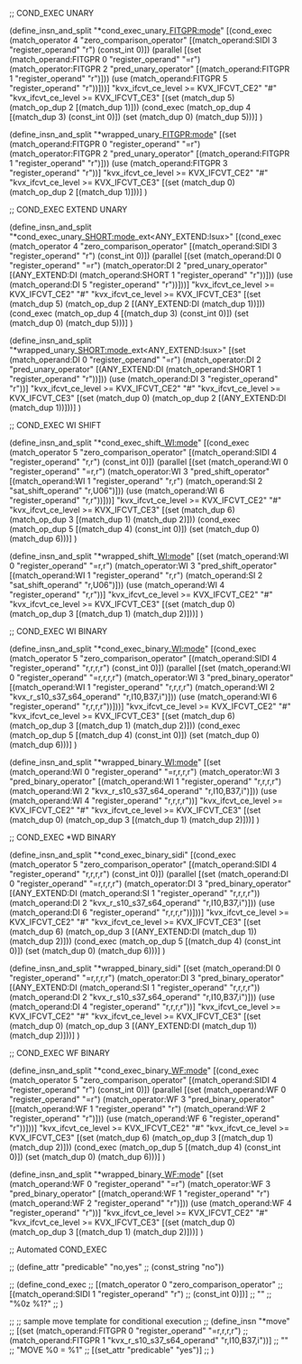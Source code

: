 ;; COND_EXEC UNARY

(define_insn_and_split "*cond_exec_unary_<FITGPR:mode>"
  [(cond_exec
     (match_operator 4 "zero_comparison_operator"
      [(match_operand:SIDI 3 "register_operand" "r")
       (const_int 0)])
     (parallel
      [(set (match_operand:FITGPR 0 "register_operand" "=r")
            (match_operator:FITGPR 2 "pred_unary_operator"
             [(match_operand:FITGPR 1 "register_operand" "r")]))
       (use (match_operand:FITGPR 5 "register_operand" "r"))]))]
  "kvx_ifcvt_ce_level >= KVX_IFCVT_CE2"
  "#"
  "kvx_ifcvt_ce_level >= KVX_IFCVT_CE3"
  [(set (match_dup 5)
        (match_op_dup 2 [(match_dup 1)]))
   (cond_exec
     (match_op_dup 4 [(match_dup 3) (const_int 0)])
     (set (match_dup 0) (match_dup 5)))]
)

(define_insn_and_split "*wrapped_unary_<FITGPR:mode>"
  [(set (match_operand:FITGPR 0 "register_operand" "=r")
        (match_operator:FITGPR 2 "pred_unary_operator"
         [(match_operand:FITGPR 1 "register_operand" "r")]))
   (use (match_operand:FITGPR 3 "register_operand" "r"))]
  "kvx_ifcvt_ce_level >= KVX_IFCVT_CE2"
  "#"
  "kvx_ifcvt_ce_level >= KVX_IFCVT_CE3"
  [(set (match_dup 0)
        (match_op_dup 2 [(match_dup 1)]))]
)


;; COND_EXEC EXTEND UNARY

(define_insn_and_split "*cond_exec_unary_<SHORT:mode>_ext<ANY_EXTEND:lsux>"
  [(cond_exec
     (match_operator 4 "zero_comparison_operator"
      [(match_operand:SIDI 3 "register_operand" "r")
       (const_int 0)])
     (parallel
      [(set (match_operand:DI 0 "register_operand" "=r")
            (match_operator:DI 2 "pred_unary_operator"
             [(ANY_EXTEND:DI (match_operand:SHORT 1 "register_operand" "r"))]))
       (use (match_operand:DI 5 "register_operand" "r"))]))]
  "kvx_ifcvt_ce_level >= KVX_IFCVT_CE2"
  "#"
  "kvx_ifcvt_ce_level >= KVX_IFCVT_CE3"
  [(set (match_dup 5)
        (match_op_dup 2 [(ANY_EXTEND:DI (match_dup 1))]))
   (cond_exec
     (match_op_dup 4 [(match_dup 3) (const_int 0)])
     (set (match_dup 0) (match_dup 5)))]
)

(define_insn_and_split "*wrapped_unary_<SHORT:mode>_ext<ANY_EXTEND:lsux>"
  [(set (match_operand:DI 0 "register_operand" "=r")
        (match_operator:DI 2 "pred_unary_operator"
         [(ANY_EXTEND:DI (match_operand:SHORT 1 "register_operand" "r"))]))
   (use (match_operand:DI 3 "register_operand" "r"))]
  "kvx_ifcvt_ce_level >= KVX_IFCVT_CE2"
  "#"
  "kvx_ifcvt_ce_level >= KVX_IFCVT_CE3"
  [(set (match_dup 0)
        (match_op_dup 2 [(ANY_EXTEND:DI (match_dup 1))]))]
)


;; COND_EXEC WI SHIFT

(define_insn_and_split "*cond_exec_shift_<WI:mode>"
  [(cond_exec
     (match_operator 5 "zero_comparison_operator"
      [(match_operand:SIDI 4 "register_operand" "r,r")
       (const_int 0)])
     (parallel
      [(set (match_operand:WI 0 "register_operand" "=r,r")
            (match_operator:WI 3 "pred_shift_operator"
             [(match_operand:WI 1 "register_operand" "r,r")
              (match_operand:SI 2 "sat_shift_operand" "r,U06")]))
       (use (match_operand:WI 6 "register_operand" "r,r"))]))]
  "kvx_ifcvt_ce_level >= KVX_IFCVT_CE2"
  "#"
  "kvx_ifcvt_ce_level >= KVX_IFCVT_CE3"
  [(set (match_dup 6)
        (match_op_dup 3 [(match_dup 1) (match_dup 2)]))
   (cond_exec
     (match_op_dup 5 [(match_dup 4) (const_int 0)])
     (set (match_dup 0) (match_dup 6)))]
)

(define_insn_and_split "*wrapped_shift_<WI:mode>"
  [(set (match_operand:WI 0 "register_operand" "=r,r")
        (match_operator:WI 3 "pred_shift_operator"
         [(match_operand:WI 1 "register_operand" "r,r")
          (match_operand:SI 2 "sat_shift_operand" "r,U06")]))
   (use (match_operand:WI 4 "register_operand" "r,r"))]
  "kvx_ifcvt_ce_level >= KVX_IFCVT_CE2"
  "#"
  "kvx_ifcvt_ce_level >= KVX_IFCVT_CE3"
  [(set (match_dup 0)
        (match_op_dup 3 [(match_dup 1) (match_dup 2)]))]
)


;; COND_EXEC WI BINARY

(define_insn_and_split "*cond_exec_binary_<WI:mode>"
  [(cond_exec
     (match_operator 5 "zero_comparison_operator"
      [(match_operand:SIDI 4 "register_operand" "r,r,r,r")
       (const_int 0)])
     (parallel
      [(set (match_operand:WI 0 "register_operand" "=r,r,r,r")
            (match_operator:WI 3 "pred_binary_operator"
             [(match_operand:WI 1 "register_operand" "r,r,r,r")
              (match_operand:WI 2 "kvx_r_s10_s37_s64_operand" "r,I10,B37,i")]))
       (use (match_operand:WI 6 "register_operand" "r,r,r,r"))]))]
  "kvx_ifcvt_ce_level >= KVX_IFCVT_CE2"
  "#"
  "kvx_ifcvt_ce_level >= KVX_IFCVT_CE3"
  [(set (match_dup 6)
        (match_op_dup 3 [(match_dup 1) (match_dup 2)]))
   (cond_exec
     (match_op_dup 5 [(match_dup 4) (const_int 0)])
     (set (match_dup 0) (match_dup 6)))]
)

(define_insn_and_split "*wrapped_binary_<WI:mode>"
  [(set (match_operand:WI 0 "register_operand" "=r,r,r,r")
        (match_operator:WI 3 "pred_binary_operator"
         [(match_operand:WI 1 "register_operand" "r,r,r,r")
          (match_operand:WI 2 "kvx_r_s10_s37_s64_operand" "r,I10,B37,i")]))
   (use (match_operand:WI 4 "register_operand" "r,r,r,r"))]
  "kvx_ifcvt_ce_level >= KVX_IFCVT_CE2"
  "#"
  "kvx_ifcvt_ce_level >= KVX_IFCVT_CE3"
  [(set (match_dup 0)
        (match_op_dup 3 [(match_dup 1) (match_dup 2)]))]
)


;; COND_EXEC *WD BINARY

(define_insn_and_split "*cond_exec_binary_sidi"
  [(cond_exec
     (match_operator 5 "zero_comparison_operator"
      [(match_operand:SIDI 4 "register_operand" "r,r,r,r")
       (const_int 0)])
     (parallel
      [(set (match_operand:DI 0 "register_operand" "=r,r,r,r")
            (match_operator:DI 3 "pred_binary_operator"
             [(ANY_EXTEND:DI (match_operand:SI 1 "register_operand" "r,r,r,r"))
              (match_operand:DI 2 "kvx_r_s10_s37_s64_operand" "r,I10,B37,i")]))
       (use (match_operand:DI 6 "register_operand" "r,r,r,r"))]))]
  "kvx_ifcvt_ce_level >= KVX_IFCVT_CE2"
  "#"
  "kvx_ifcvt_ce_level >= KVX_IFCVT_CE3"
  [(set (match_dup 6)
        (match_op_dup 3 [(ANY_EXTEND:DI (match_dup 1)) (match_dup 2)]))
   (cond_exec
     (match_op_dup 5 [(match_dup 4) (const_int 0)])
     (set (match_dup 0) (match_dup 6)))]
)

(define_insn_and_split "*wrapped_binary_sidi"
  [(set (match_operand:DI 0 "register_operand" "=r,r,r,r")
        (match_operator:DI 3 "pred_binary_operator"
         [(ANY_EXTEND:DI (match_operand:SI 1 "register_operand" "r,r,r,r"))
          (match_operand:DI 2 "kvx_r_s10_s37_s64_operand" "r,I10,B37,i")]))
   (use (match_operand:DI 4 "register_operand" "r,r,r,r"))]
  "kvx_ifcvt_ce_level >= KVX_IFCVT_CE2"
  "#"
  "kvx_ifcvt_ce_level >= KVX_IFCVT_CE3"
  [(set (match_dup 0)
        (match_op_dup 3 [(ANY_EXTEND:DI (match_dup 1)) (match_dup 2)]))]
)


;; COND_EXEC WF BINARY

(define_insn_and_split "*cond_exec_binary_<WF:mode>"
  [(cond_exec
     (match_operator 5 "zero_comparison_operator"
      [(match_operand:SIDI 4 "register_operand" "r")
       (const_int 0)])
     (parallel
      [(set (match_operand:WF 0 "register_operand" "=r")
            (match_operator:WF 3 "pred_binary_operator"
             [(match_operand:WF 1 "register_operand" "r")
              (match_operand:WF 2 "register_operand" "r")]))
       (use (match_operand:WF 6 "register_operand" "r"))]))]
  "kvx_ifcvt_ce_level >= KVX_IFCVT_CE2"
  "#"
  "kvx_ifcvt_ce_level >= KVX_IFCVT_CE3"
  [(set (match_dup 6)
        (match_op_dup 3 [(match_dup 1) (match_dup 2)]))
   (cond_exec
     (match_op_dup 5 [(match_dup 4) (const_int 0)])
     (set (match_dup 0) (match_dup 6)))]
)

(define_insn_and_split "*wrapped_binary_<WF:mode>"
  [(set (match_operand:WF 0 "register_operand" "=r")
        (match_operator:WF 3 "pred_binary_operator"
         [(match_operand:WF 1 "register_operand" "r")
          (match_operand:WF 2 "register_operand" "r")]))
   (use (match_operand:WF 4 "register_operand" "r"))]
  "kvx_ifcvt_ce_level >= KVX_IFCVT_CE2"
  "#"
  "kvx_ifcvt_ce_level >= KVX_IFCVT_CE3"
  [(set (match_dup 0)
        (match_op_dup 3 [(match_dup 1) (match_dup 2)]))]
)


;; Automated COND_EXEC

;; (define_attr "predicable" "no,yes"
;;   (const_string "no"))

;; (define_cond_exec
;;   [(match_operator 0 "zero_comparison_operator"
;;     [(match_operand:SIDI 1 "register_operand" "r")
;;      (const_int 0)])]
;;   ""
;;   "<suffix>%0z %1?"
;; )

;; ;; sample move template for conditional execution
;; (define_insn "*move<mode>"
;;   [(set (match_operand:FITGPR 0 "register_operand" "=r,r,r,r")
;;         (match_operand:FITGPR 1 "kvx_r_s10_s37_s64_operand" "r,I10,B37,i"))]
;;   ""
;;   "MOVE %0 = %1"
;;   [(set_attr "predicable" "yes")]
;; )

